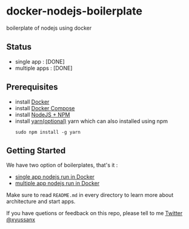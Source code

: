 # docker-nodejs-boilerplate
boilerplate of nodejs using docker

## Status
- single app : [DONE]
- multiple apps : [DONE]

## Prerequisites
- install [Docker](https://docs.docker.com/engine/installation/)
- install [Docker Compose](https://docs.docker.com/compose/install/)
- install [NodeJS + NPM](https://nodejs.org/en/download/)  
- install [yarn(optional)](https://yarnpkg.com/lang/en/docs/install/)
    yarn which can also installed using npm
    ```
    sudo npm install -g yarn
    ```

## Getting Started

We have two option of boilerplates, that's it :
- [single app nodejs run in Docker](https://github.com/yussan/docker-nodejs-boilerplate/tree/master/single-app)
- [multiple app nodejs run in Docker](https://github.com/yussan/docker-nodejs-boilerplate/tree/master/multiple-app)

Make sure to read `README.md` in every directory to learn more about architecture and start apps.

If you have quetions or feedback on this repo, please tell to me [Twitter @xyussanx](https://twitter.com/xyussanx)
